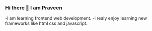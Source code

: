 ### Hi there 👋 I am  Praveen 
-i am learning frontend web development.
-i realy enjoy learning new frameworks like html css and javascript.


<!--
**praveen106/praveen106** is a ✨ _special_ ✨ repository because its `README.md` (this file) appears on your GitHub profile.

Here are some ideas to get you started:

- 🌱 I’m currently learning  CSS and html & javascript...
- 👯 I’m looking to collaborate on new possition...
- 🤔 I’m looking for help with  ...
- 💬 Ask me about ...
- 📫 How to reach me: https://www.linkedin.com/in/praveenbelduri/...
- 😄 Pronouns: ...
- ⚡ Fun fact: ...
-->
